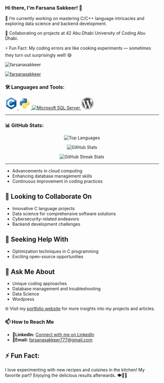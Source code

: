 ### Hi there, I'm Farsana Sakkeer! 👋

🔭 I’m currently working on mastering C/C++ language intricacies and exploring data science and backend development.

🌱 Collaborating on projects at 42 Abu Dhabi University of Coding Abu Dhabi.

⚡ Fun Fact: My coding errors are like cooking experiments — sometimes they turn out surprisingly well! 😄

<p align="left"> <img src="https://komarev.com/ghpvc/?username=farsanasakkeer&label=Profile%20views&color=0e75b6&style=flat" alt="farsanasakkeer" /> </p>

<p align="left"> <a href="https://github.com/ryo-ma/github-profile-trophy"><img src="https://github-profile-trophy.vercel.app/?username=farsanasakkeer" alt="farsanasakkeer" /></a> </p>

### 🛠️ Languages and Tools:

<p align="left">
  <a href="https://www.cprogramming.com/" target="_blank" rel="noreferrer">
    <img src="https://raw.githubusercontent.com/devicons/devicon/master/icons/c/c-original.svg" alt="C" width="40" height="40"/>
  </a>
  <a href="https://www.python.org/" target="_blank" rel="noreferrer">
    <img src="https://raw.githubusercontent.com/devicons/devicon/master/icons/python/python-original.svg" alt="Python" width="40" height="40"/>
  </a>
  <a href="https://www.microsoft.com/en-us/sql-server" target="_blank" rel="noreferrer">
    <img src="https://www.svgrepo.com/show/303229/microsoft-sql-server-logo.svg" alt="Microsoft SQL Server" width="40" height="40"/>
  </a>
  <a href="https://wordpress.org/" target="_blank" rel="noreferrer">
    <img src="https://raw.githubusercontent.com/devicons/devicon/master/icons/wordpress/wordpress-plain.svg" alt="WordPress" width="40" height="40"/>
  </a>
</p>

---

### 📊 GitHub Stats:

<p align="center">
  <img src="https://github-readme-stats.vercel.app/api/top-langs/?username=farsanasakkeer&layout=compact&langs_count=10" alt="Top Languages"/>
</p>

<p align="center">
  <img src="https://github-readme-stats.vercel.app/api?username=farsanasakkeer&show_icons=true" alt="GitHub Stats"/>
</p>

<p align="center">
  <img src="https://github-readme-streak-stats.herokuapp.com/?user=farsanasakkeer" alt="GitHub Streak Stats"/>
</p>

---
- Advancements in cloud computing
- Enhancing database management skills
- Continuous improvement in coding practices

## 👯 Looking to Collaborate On

- Innovative C language projects
- Data science for comprehensive software solutions
- Cybersecurity-related endeavors
- Backend development challenges

## 🤔 Seeking Help With

- Optimization techniques in C programming
- Exciting open-source opportunities

## 💬 Ask Me About

- Unique coding approaches
- Database management and troubleshooting
- Data Science
- Wordpress


🌐 Visit my [portfolio website](https://farsanasakkeer.github.io/) for more insights into my projects and articles.


### 📫 How to Reach Me

- 📎**LinkedIn:** [Connect with me on LinkedIn](https://www.linkedin.com/in/farsana-vs-099a701a0/) 
- 📧**Email:** farsanasakkeer777@gmail.com 

  
## ⚡ Fun Fact:

I love experimenting with new recipes and cuisines in the kitchen! My favorite part? Enjoying the delicious results afterwards. 🍽️👩‍🍳
